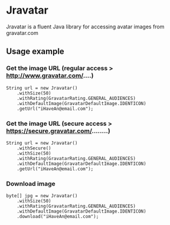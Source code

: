 # Jravatar

Jravatar is a fluent Java library for accessing avatar images from gravatar.com

## Usage example

### Get the image URL (regular access > http://www.gravatar.com/....)

	String url = new Jravatar()
		.withSize(50)
		.withRating(GravatarRating.GENERAL_AUDIENCES)
		.withDefaultImage(GravatarDefaultImage.IDENTICON)
		.getUrl("iHaveAn@email.com");
		
### Get the image URL (secure access > https://secure.gravatar.com/........)
	String url = new Jravatar()
		.withSecure()
		.withSize(50)
		.withRating(GravatarRating.GENERAL_AUDIENCES)
		.withDefaultImage(GravatarDefaultImage.IDENTICON)
		.getUrl("iHaveAn@email.com");

### Download image

	byte[] jpg = new Jravatar()
		.withSize(50)
		.withRating(GravatarRating.GENERAL_AUDIENCES)
		.withDefaultImage(GravatarDefaultImage.IDENTICON)
		.download("iHaveAn@email.com");